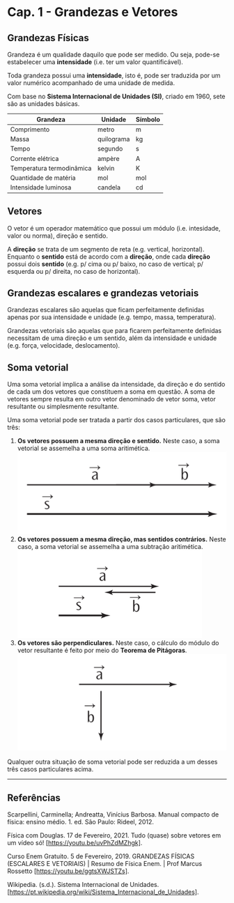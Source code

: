 # Cap. 1 - Grandezas e Vetores

## Grandezas Físicas

Grandeza é um qualidade daquilo que pode ser medido. Ou seja, pode-se estabelecer uma **intensidade** (i.e. ter um valor quantificável).

Toda grandeza possui uma **intensidade**, isto é, pode ser traduzida por um valor numérico acompanhado de uma unidade de medida.

Com base no **Sistema Internacional de Unidades (SI)**, criado em 1960, sete são as unidades básicas.

| Grandeza                  | Unidade    | Símbolo |
| ------------------------- | ---------- | ------- |
| Comprimento               | metro      | m       |
| Massa                     | quilograma | kg      |
| Tempo                     | segundo    | s       |
| Corrente elétrica         | ampère     | A       |
| Temperatura termodinâmica | kelvin     | K       |
| Quantidade de matéria     | mol        | mol     |
| Intensidade luminosa      | candela    | cd      |

## Vetores

O vetor é um operador matemático que possui um módulo (i.e. intesidade, valor ou norma), direção e sentido.

A **direção** se trata de um segmento de reta (e.g. vertical, horizontal). Enquanto o **sentido** está de acordo com a **direção**, onde cada **direção** possui dois **sentido** (e.g. p/ cima ou p/ baixo, no caso de vertical; p/ esquerda ou p/ direita, no caso de horizontal).

## Grandezas escalares e grandezas vetoriais

Grandezas escalares são aquelas que ficam perfeitamente definidas apenas por sua intensidade e unidade (e.g. tempo, massa, temperatura).

Grandezas vetoriais são aquelas que para ficarem perfeitamente definidas necessitam de uma direção e um sentido, além da intensidade e unidade (e.g. força, velocidade, deslocamento).

## Soma vetorial

Uma soma vetorial implica a análise da intensidade, da direção e do sentido de cada um dos vetores que constituem a soma em questão. A soma de vetores sempre resulta em outro vetor denominado de vetor soma, vetor resultante ou simplesmente resultante.

Uma soma vetorial pode ser tratada a partir dos casos particulares, que são três:

1. **Os vetores possuem a mesma direção e sentido.** Neste caso, a soma vetorial se assemelha a uma soma aritimética.
   ![Caso 1 Soma de Vetorial](https://github.com/hananitallyson/meus-estudos/blob/main/fisica/img/caso-1-soma-vetorial.png)
2. **Os vetores possuem a mesma direção, mas sentidos contrários.** Neste caso, a soma vetorial se assemelha a uma subtração aritimética.
   ![Caso 2 Soma de Vetorial](https://github.com/hananitallyson/meus-estudos/blob/main/fisica/img/caso-2-soma-vetorial.png)
3. **Os vetores são perpendiculares.** Neste caso, o cálculo do módulo do vetor resultante é feito por meio do **Teorema de Pitágoras**.
   ![Caso 3 Soma de Vetorial](https://github.com/hananitallyson/meus-estudos/blob/main/fisica/img/caso-3-soma-vetorial.png)

Qualquer outra situação de soma vetorial pode ser reduzida a um desses três casos particulares acima.

---

## Referências

Scarpellini, Carminella; Andreatta, Vinícius Barbosa. Manual compacto de física: ensino médio. 1. ed. São Paulo: Rideel, 2012.

Física com Douglas. 17 de Fevereiro, 2021. Tudo (quase) sobre vetores em um vídeo só! [https://youtu.be/uvPhZdMZhgk].

Curso Enem Gratuito. 5 de Fevereiro, 2019. GRANDEZAS FÍSICAS (ESCALARES E VETORIAIS) | Resumo de Física Enem. | Prof Marcus Rossetto [https://youtu.be/ggtsXWJSTZs].

Wikipedia. (s.d.). Sistema Internacional de Unidades. [https://pt.wikipedia.org/wiki/Sistema_Internacional_de_Unidades].
